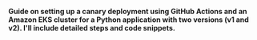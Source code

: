 **Guide on setting up a canary deployment using GitHub Actions and an Amazon EKS cluster for a Python application with two versions (v1 and v2). I'll include detailed steps and code snippets.**
